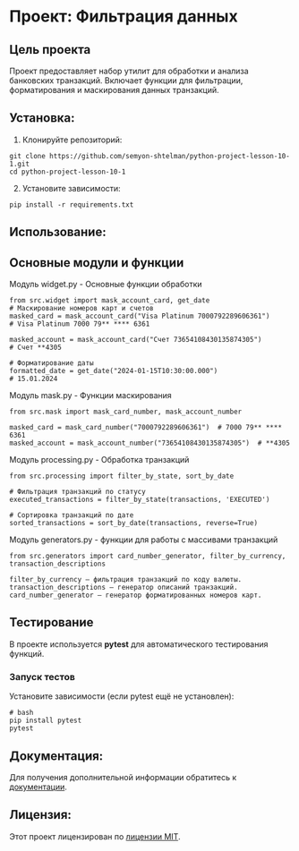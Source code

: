 # Проект: Фильтрация данных
## Цель проекта
Проект предоставляет набор утилит для обработки и анализа банковских транзакций. Включает функции для фильтрации, форматирования и маскирования данных транзакций.
## Установка:

1. Клонируйте репозиторий:
```
git clone https://github.com/semyon-shtelman/python-project-lesson-10-1.git
cd python-project-lesson-10-1
```
2. Установите зависимости:
```
pip install -r requirements.txt
```
## Использование:
## Основные модули и функции
Модуль widget.py - Основные функции обработки
```
from src.widget import mask_account_card, get_date
# Маскирование номеров карт и счетов
masked_card = mask_account_card("Visa Platinum 7000792289606361")
# Visa Platinum 7000 79** **** 6361

masked_account = mask_account_card("Счет 73654108430135874305")
# Счет **4305

# Форматирование даты
formatted_date = get_date("2024-01-15T10:30:00.000")
# 15.01.2024
```
Модуль mask.py - Функции маскирования
```
from src.mask import mask_card_number, mask_account_number

masked_card = mask_card_number("7000792289606361")  # 7000 79** **** 6361
masked_account = mask_account_number("73654108430135874305")  # **4305
```
Модуль processing.py - Обработка транзакций
```
from src.processing import filter_by_state, sort_by_date

# Фильтрация транзакций по статусу
executed_transactions = filter_by_state(transactions, 'EXECUTED')

# Сортировка транзакций по дате
sorted_transactions = sort_by_date(transactions, reverse=True)
```
Модуль generators.py - функции для работы с массивами транзакций
```
from src.generators import card_number_generator, filter_by_currency, transaction_descriptions

filter_by_currency — фильтрация транзакций по коду валюты.  
transaction_descriptions — генератор описаний транзакций.  
card_number_generator — генератор форматированных номеров карт.  
```

## Тестирование

В проекте используется **pytest** для автоматического тестирования функций.

### Запуск тестов
Установите зависимости (если pytest ещё не установлен):
```
# bash
pip install pytest
pytest
```
## Документация:

Для получения дополнительной информации обратитесь к [документации](docs/README.md).

## Лицензия:

Этот проект лицензирован по [лицензии MIT](LICENSE).
